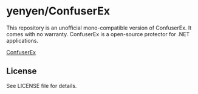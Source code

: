 yenyen/ConfuserEx
========

This repository is an unofficial mono-compatible version of ConfuserEx. It comes with no warranty.
ConfuserEx is a open-source protector for .NET applications.

[ConfuserEx](http://yck1509.github.io/ConfuserEx/)


License
-------
See LICENSE file for details.
